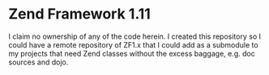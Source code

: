 Zend Framework 1.11
===================
I claim no ownership of any of the code herein. I created this repository so I
could have a remote repository of ZF1.x that I could add as a submodule to my
projects that need Zend classes without the excess baggage, e.g. doc sources and
dojo.
